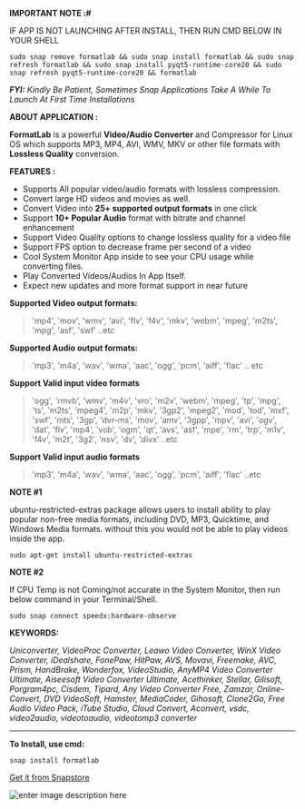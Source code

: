 **IMPORTANT NOTE :#**

IF APP IS NOT LAUNCHING AFTER INSTALL, THEN RUN CMD BELOW IN YOUR SHELL

    sudo snap remove formatlab && sudo snap install formatlab && sudo snap refresh formatlab && sudo snap install pyqt5-runtime-core20 && sudo snap refresh pyqt5-runtime-core20 && formatlab

***FYI:***  *Kindly Be Patient, Sometimes Snap Applications Take A While To Launch At First Time Installations*

**ABOUT APPLICATION :**

**FormatLab** is a powerful **Video/Audio Converter** and Compressor for Linux OS which supports MP3, MP4, AVI, WMV, MKV or other file formats with **Lossless Quality** conversion. 


**FEATURES :** 

 - Supports All popular video/audio formats with lossless compression.
 - Convert large HD videos and movies as well.
 - Convert Video into **25+ supported output formats** in one click
 - Support **10+ Popular Audio** format with bitrate and channel enhancement
 - Support Video Quality options to change lossless quality for a video
   file
 - Support FPS option to decrease frame per second of a video
 - Cool System Monitor App inside to see your CPU usage while converting
   files.
 - Play Converted Videos/Audios In App Itself.
 - Expect new updates and more format support in near future

**Supported Video output formats:**

> 'mp4', 'mov', 'wmv', 'avi', 'flv', 'f4v', 'mkv', 'webm', 'mpeg',
> 'm2ts', 'mpg', 'asf', 'swf' ..etc

**Supported Audio output formats:**

> 'mp3', 'm4a', 'wav', 'wma', 'aac', 'ogg', 'pcm', 'aiff', 'flac' .. etc

**Support Valid input video formats**

> 'ogg', 'rmvb', 'wmv', 'm4v', 'vro', 'm2v', 'webm', 'mpeg', 'tp',
> 'mpg', 'ts',     'm2ts', 'mpeg4', 'm2p', 'mkv', '3gp2', 'mpeg2',
> 'mod', 'tod', 'mxf', 'swf',     'mts', '3gp', 'dvr-ms', 'mov', 'amv',
> '3gpp', 'mpv', 'avi', 'ogv', 'dat',     'flv', 'mp4', 'vob', 'ogm',
> 'qt', 'avs', 'asf', 'mpe', 'rm', 'trp', 'm1v',     'f4v', 'm2t',
> '3g2', 'nsv', 'dv', 'divx' ..etc

**Support Valid input audio formats**

> 'mp3', 'm4a', 'wav', 'wma', 'aac', 'ogg', 'pcm', 'aiff', 'flac' ..etc


**NOTE  #1**

ubuntu-restricted-extras package allows users to install ability to play popular non-free media formats, including DVD, MP3, Quicktime, and Windows Media formats. without this you would not be able to play videos inside the app.

    sudo apt-get install ubuntu-restricted-extras

**NOTE  #2**  

If CPU Temp is not Coming/not accurate in the System Monitor, then run below command in your Terminal/Shell.

    sudo snap connect speedx:hardware-observe

**KEYWORDS:** 

*Uniconverter, VideoProc Converter, Leawo Video Converter, WinX Video Converter, iDealshare, FonePaw, HitPaw, AVS, Movavi, Freemake, AVC, Prism, HandBrake, Wonderfox, VideoStudio, AnyMP4 Video Converter Ultimate, Aiseesoft Video Converter Ultimate, Acethinker, Stellar, Gilisoft, Porgram4pc, Cisdem, Tipard, Any Video Converter Free, Zamzar, Online-Convert, DVD VideoSoft, Hamster, MediaCoder, Gihosoft,  Clone2Go, Free Audio Video Pack, iTube Studio, Cloud Convert, Aconvert, vsdc, video2audio, videotoaudio, videotomp3 converter*

---------------------------------------------------------------------------------------------------------------------------------------------

**To Install, use cmd:**

    snap install formatlab

[Get it from Snapstore](https://snapcraft.io/formatlab)

![enter image description here](https://camo.githubusercontent.com/ab077b20ad9938c23fbdac223ab101df5ed27329bbadbe7f98bfd62d5808f0a7/68747470733a2f2f736e617063726166742e696f2f7374617469632f696d616765732f6261646765732f656e2f736e61702d73746f72652d626c61636b2e737667)
